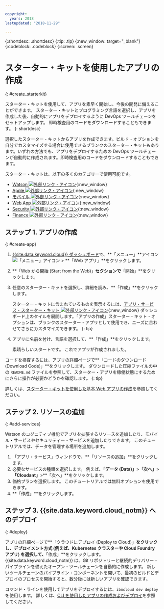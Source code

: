 ```yaml
---

copyright:
  years: 2018
lastupdated: "2018-11-29"

---
```


{:shortdesc: .shortdesc}
{:tip: .tip}
{:new_window: target="_blank"}
{:codeblock: .codeblock}
{:screen: .screen}

# スターター・キットを使用したアプリの作成
{: #create_starterkit}

スターター・キットを使用して、アプリを素早く開始し、今後の開発に備えることができます。 スターター・キットとプログラミング言語を選択し、アプリを作成した後、自動的にアプリをデプロイするように DevOps ツールチェーンをセットアップします。 即時検査用のコードをダウンロードすることもできます。
{: shortdesc}

選択したスターター・キットからアプリを作成できます。ビルド・オプションを自分でカスタマイズする場合に使用できるブランクのスターター・キットもあります。いずれの方法でも、アプリをデプロイするための DevOps ツールチェーンが自動的に作成されます。即時検査用のコードをダウンロードすることもできます。

スターター・キットは、以下の多くのカテゴリーで使用可能です。
* [Watson ![外部リンク・アイコン](../../icons/launch-glyph.svg "外部リンク・アイコン")](https://{DomainName}/developer/watson/dashboard){:new_window}
* [Apple ![外部リンク・アイコン](../../icons/launch-glyph.svg "外部リンク・アイコン")](https://{DomainName}/developer/appledevelopment/dashboard){:new_window}
* [モバイル ![外部リンク・アイコン](../../icons/launch-glyph.svg "外部リンク・アイコン")](https://{DomainName}/developer/mobile/dashboard){:new_window}
* [Web App ![外部リンク・アイコン](../../icons/launch-glyph.svg "外部リンク・アイコン")](https://{DomainName}/developer/appservice/dashboard){:new_window}
* [Security ![外部リンク・アイコン](../../icons/launch-glyph.svg "外部リンク・アイコン")](https://{DomainName}/developer/security/dashboard){:new_window}
* [Finance ![外部リンク・アイコン](../../icons/launch-glyph.svg "外部リンク・アイコン")](https://{DomainName}/developer/finance/dashboard){:new_window}

## ステップ 1. アプリの作成
{: #create-app}

1. [{{site.data.keyword.cloud}} ダッシュボード](https://{DomainName})で、**「メニュー」**アイコン ![「メニュー」アイコン](../../icons/icon_hamburger.svg) > **「Web アプリ」**をクリックします。

2. **「Web から開始 (Start from the Web)」**セクションで**「開始」**をクリックします。

3. 任意のスターター・キットを選択し、詳細を読み、**「作成」**をクリックします。
    
    スターター・キットに含まれているものを表示するには、[アプリ・サービス・スターター・キット ![外部リンク・アイコン](../../icons/launch-glyph.svg "外部リンク・アイコン")](https://{DomainName}/developer/appservice/starter-kits){:new_window} ダッシュボード上のタイルを展開します。「アプリの作成」スターター・キット・オプションは、ブランクのスターター・アプリとして使用でき、ニーズに合わせてさらにカスタマイズできます。
    {: tip}

4. アプリに名前を付け、言語を選択して、**「作成」**をクリックします。
    
    素晴らしいスタートです。 これでアプリが作成されました。

コードを検査するには、アプリの詳細ページで**「コードのダウンロード (Download Code)」**をクリックします。 ダウンロードした圧縮ファイルの中の `README.md` ファイルを参照して、スターター・アプリを稼働状態にするためにさらに操作が必要かどうかを確認します。
{: tip}

詳しくは、[スターター・キットを使用した基本 Web アプリの作成](/docs/apps/tutorials/tutorial_web.html)を参照してください。

## ステップ 2. リソースの追加
{: #add-services}

Watson のコグニティブ機能でアプリを拡張するリソースを追加したり、モバイル・サービスやセキュリティー・サービスを追加したりできます。 このチュートリアルでは、データを管理する場所を追加します。

1. 「アプリ・サービス」ウィンドウで、**「リソースの追加」**をクリックします。
2. 必要なサービスの種類を選択します。 例えば、**「データ (Data)」**>**「次へ」**>**「Cloudant」**>**「次へ」**をクリックします。
3. 価格プランを選択します。 このチュートリアルでは無料オプションを使用できます。
4. **「作成」**をクリックします。

## ステップ 3. {{site.data.keyword.cloud_notm}} へのデプロイ
{: #deploy}

アプリの詳細ページで**「クラウドにデプロイ (Deploy to Cloud)」**をクリックし、デプロイメント方式 (例えば、Kubernetes クラスターや Cloud Foundry アプリ) を選択して、**「作成」**をクリックします。 {{site.data.keyword.cloud_notm}} は、Git リポジトリーと継続的デリバリー・パイプラインを備えたオープン・ツールチェーンを自動的に作成します。 新しいツールチェーンのパイプライン・コンポーネントを開いて、最初のビルドとデプロイのプロセスを開始すると、数分後には新しいアプリを確認できます。

コマンド・ラインを使用してアプリをデプロイするには、`ibmcloud dev deploy` を使用します。 詳しくは、[CLI を使用したアプリの作成およびデプロイ](/docs/apps/create-deploy-cli.html)を参照してください。
